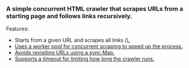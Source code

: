 ### A simple concurrent HTML crawler that scrapes URLs from a starting page and follows links recursively.

Features:
- Starts from a given URL and scrapes all links (<a href="...">).
- Uses a worker pool for concurrent scraping to speed up the process.
- Avoids revisiting URLs using a sync.Map.
- Supports a timeout for limiting how long the crawler runs.